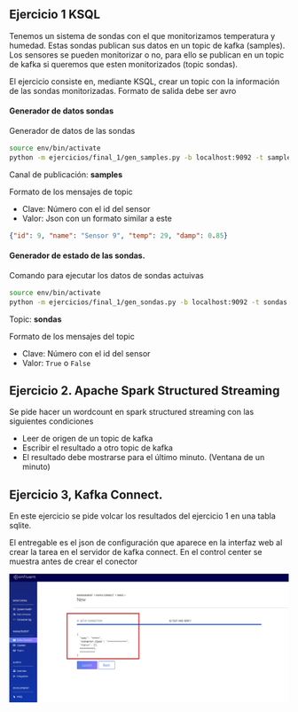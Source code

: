 ## Ejercicio 1 KSQL

Tenemos un sistema de sondas con el que monitorizamos temperatura y humedad. Estas sondas publican sus 
datos en un topic de kafka (samples). Los sensores se pueden monitorizar o no, para ello se publican 
en un topic de kafka si queremos que esten monitorizados (topic sondas). 

El ejercicio consiste en, mediante KSQL, crear un topic con la información de las sondas monitorizadas.
Formato de salida debe ser avro  

#### Generador de datos sondas

Generador de datos de las sondas
```bash
source env/bin/activate
python -m ejercicios/final_1/gen_samples.py -b localhost:9092 -t samples -c 1.5 -n 10
```

Canal de publicación: **samples**

Formato de los mensajes de topic

* Clave: Número con el id del sensor
* Valor: Json con un formato similar a este
```json
{"id": 9, "name": "Sensor 9", "temp": 29, "damp": 0.85}
```

#### Generador de estado de las sondas. 

Comando para ejecutar los datos de sondas actuivas

```bash
source env/bin/activate
python -m ejercicios/final_1/gen_sondas.py -b localhost:9092 -t sondas -c 1.5 -n 10 -H 0.9
```

Topic: **sondas**

Formato de los mensajes del topic

* Clave: Número con el id del sensor
* Valor: `True` o `False`

## Ejercicio 2. Apache Spark Structured Streaming

Se pide hacer un wordcount en spark structured streaming con las siguientes condiciones
 * Leer de origen de un topic de kafka
 * Escribir el resultado a otro topic de kafka
 * El resultado debe mostrarse para el último minuto. (Ventana de un minuto) 

## Ejercicio 3, Kafka Connect. 

En este ejercicio se pide volcar los resultados del ejercicio 1 en una tabla sqlite.

El entregable es el json de configuración que aparece en la interfaz web al crear la tarea en el servidor de kafka connect. En el control center 
se muestra antes de crear el conector

![imgs/ksql.png](imgs/ksql.png)

